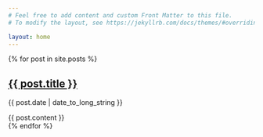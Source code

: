 ```yaml
---
# Feel free to add content and custom Front Matter to this file.
# To modify the layout, see https://jekyllrb.com/docs/themes/#overriding-theme-defaults

layout: home
---
```


{% for post in site.posts %}
  <article>
    <h2>
      <a href="{{ post.url }}">
        {{ post.title }}
      </a>
    </h2>
    <p class="post-meta">
        <time datetime="{{ post.date | date: "%Y-%m-%d" }}">{{ post.date | date_to_long_string }}</time>
    </p>
    {{ post.content }}
  </article>
{% endfor %}
